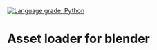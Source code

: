 [![Language grade: Python](https://img.shields.io/lgtm/grade/python/g/SergeiShelest/asset_loader.svg?logo=lgtm&logoWidth=18)](https://lgtm.com/projects/g/SergeiShelest/asset_loader/context:python)

# Asset loader for blender
